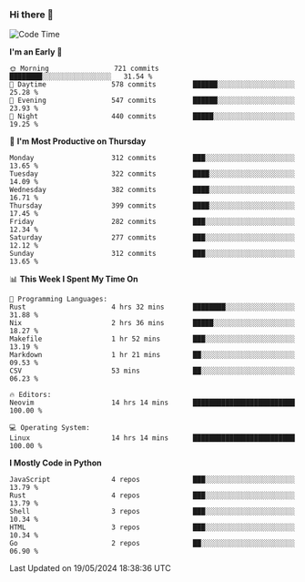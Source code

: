 ### Hi there 👋
<!--START_SECTION:waka-->
![Code Time](http://img.shields.io/badge/Code%20Time-322%20hrs%2055%20mins-blue)

**I'm an Early 🐤** 

```text
🌞 Morning                721 commits         ████████░░░░░░░░░░░░░░░░░   31.54 % 
🌆 Daytime                578 commits         ██████░░░░░░░░░░░░░░░░░░░   25.28 % 
🌃 Evening                547 commits         ██████░░░░░░░░░░░░░░░░░░░   23.93 % 
🌙 Night                  440 commits         █████░░░░░░░░░░░░░░░░░░░░   19.25 % 
```
📅 **I'm Most Productive on Thursday** 

```text
Monday                   312 commits         ███░░░░░░░░░░░░░░░░░░░░░░   13.65 % 
Tuesday                  322 commits         ████░░░░░░░░░░░░░░░░░░░░░   14.09 % 
Wednesday                382 commits         ████░░░░░░░░░░░░░░░░░░░░░   16.71 % 
Thursday                 399 commits         ████░░░░░░░░░░░░░░░░░░░░░   17.45 % 
Friday                   282 commits         ███░░░░░░░░░░░░░░░░░░░░░░   12.34 % 
Saturday                 277 commits         ███░░░░░░░░░░░░░░░░░░░░░░   12.12 % 
Sunday                   312 commits         ███░░░░░░░░░░░░░░░░░░░░░░   13.65 % 
```


📊 **This Week I Spent My Time On** 

```text
💬 Programming Languages: 
Rust                     4 hrs 32 mins       ████████░░░░░░░░░░░░░░░░░   31.88 % 
Nix                      2 hrs 36 mins       █████░░░░░░░░░░░░░░░░░░░░   18.27 % 
Makefile                 1 hr 52 mins        ███░░░░░░░░░░░░░░░░░░░░░░   13.19 % 
Markdown                 1 hr 21 mins        ██░░░░░░░░░░░░░░░░░░░░░░░   09.53 % 
CSV                      53 mins             ██░░░░░░░░░░░░░░░░░░░░░░░   06.23 % 

🔥 Editors: 
Neovim                   14 hrs 14 mins      █████████████████████████   100.00 % 

💻 Operating System: 
Linux                    14 hrs 14 mins      █████████████████████████   100.00 % 
```

**I Mostly Code in Python** 

```text
JavaScript               4 repos             ███░░░░░░░░░░░░░░░░░░░░░░   13.79 % 
Rust                     4 repos             ███░░░░░░░░░░░░░░░░░░░░░░   13.79 % 
Shell                    3 repos             ███░░░░░░░░░░░░░░░░░░░░░░   10.34 % 
HTML                     3 repos             ███░░░░░░░░░░░░░░░░░░░░░░   10.34 % 
Go                       2 repos             ██░░░░░░░░░░░░░░░░░░░░░░░   06.90 % 
```




 Last Updated on 19/05/2024 18:38:36 UTC
<!--END_SECTION:waka-->

<!--
**YoganshSharma/YoganshSharma** is a ✨ _special_ ✨ repository because its `README.md` (this file) appears on your GitHub profile.

Here are some ideas to get you started:

- 🔭 I’m currently working on ...
- 🌱 I’m currently learning ...
- 👯 I’m looking to collaborate on ...
- 🤔 I’m looking for help with ...
- 💬 Ask me about ...
- 📫 How to reach me: ...
- 😄 Pronouns: ...
- ⚡ Fun fact: ...
-->
